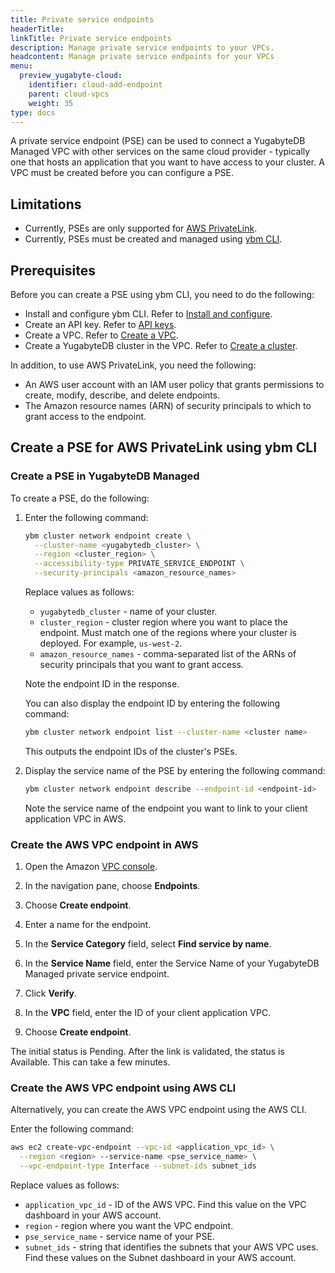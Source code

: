 ```yaml
---
title: Private service endpoints
headerTitle:
linkTitle: Private service endpoints
description: Manage private service endpoints to your VPCs.
headcontent: Manage private service endpoints for your VPCs
menu:
  preview_yugabyte-cloud:
    identifier: cloud-add-endpoint
    parent: cloud-vpcs
    weight: 35
type: docs
---
```


A private service endpoint (PSE) can be used to connect a YugabyteDB Managed VPC with other services on the same cloud provider - typically one that hosts an application that you want to have access to your cluster. A VPC must be created before you can configure a PSE.

## Limitations

- Currently, PSEs are only supported for [AWS PrivateLink](https://docs.aws.amazon.com/vpc/latest/privatelink/what-is-privatelink.html).
- Currently, PSEs must be created and managed using [ybm CLI](../../../managed-automation/managed-cli/).

## Prerequisites

Before you can create a PSE using ybm CLI, you need to do the following:

- Install and configure ybm CLI. Refer to [Install and configure](../../../managed-automation/managed-cli/managed-cli-overview/).
- Create an API key. Refer to [API keys](../../../managed-automation/managed-apikeys/).
- Create a VPC. Refer to [Create a VPC](../cloud-add-vpc/#create-a-vpc).
- Create a YugabyteDB cluster in the VPC. Refer to [Create a cluster](../../create-clusters/).

In addition, to use AWS PrivateLink, you need the following:

- An AWS user account with an IAM user policy that grants permissions to create, modify, describe, and delete endpoints.
- The Amazon resource names (ARN) of security principals to which to grant access to the endpoint.

## Create a PSE for AWS PrivateLink using ybm CLI

### Create a PSE in YugabyteDB Managed

To create a PSE, do the following:

1. Enter the following command:

    ```sh
    ybm cluster network endpoint create \
      --cluster-name <yugabytedb_cluster> \
      --region <cluster_region> \
      --accessibility-type PRIVATE_SERVICE_ENDPOINT \
      --security-principals <amazon_resource_names>
    ```

    Replace values as follows:

    - `yugabytedb_cluster` - name of your cluster.
    - `cluster_region` - cluster region where you want to place the endpoint. Must match one of the regions where your cluster is deployed. For example, `us-west-2`.
    - `amazon_resource_names` - comma-separated list of the ARNs of security principals that you want to grant access.

    Note the endpoint ID in the response.

    You can also display the endpoint ID by entering the following command:

    ```sh
    ybm cluster network endpoint list --cluster-name <cluster name>
    ```

    This outputs the endpoint IDs of the cluster's PSEs.

1. Display the service name of the PSE by entering the following command:

    ```sh
    ybm cluster network endpoint describe --endpoint-id <endpoint-id>
    ```

    Note the service name of the endpoint you want to link to your client application VPC in AWS.

### Create the AWS VPC endpoint in AWS

1. Open the Amazon [VPC console](https://console.aws.amazon.com/vpc/).

1. In the navigation pane, choose **Endpoints**.

1. Choose **Create endpoint**.

1. Enter a name for the endpoint.

1. In the **Service Category** field, select **Find service by name**.

1. In the **Service Name** field, enter the Service Name of your YugabyteDB Managed private service endpoint.

1. Click **Verify**.

1. In the **VPC** field, enter the ID of your client application VPC.

1. Choose **Create endpoint**.

The initial status is Pending. After the link is validated, the status is Available. This can take a few minutes.

### Create the AWS VPC endpoint using AWS CLI

Alternatively, you can create the AWS VPC endpoint using the AWS CLI.

Enter the following command:

```sh
aws ec2 create-vpc-endpoint --vpc-id <application_vpc_id> \
  --region <region> --service-name <pse_service_name> \
  --vpc-endpoint-type Interface --subnet-ids subnet_ids
```

Replace values as follows:

- `application_vpc_id` - ID of the AWS VPC. Find this value on the VPC dashboard in your AWS account.
- `region` - region where you want the VPC endpoint.
- `pse_service_name` - service name of your PSE.
- `subnet_ids` - string that identifies the subnets that your AWS VPC uses. Find these values on the Subnet dashboard in your AWS account.
